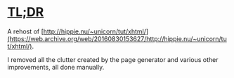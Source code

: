 # [TL;DR](https://iamrifki.github.io/tldr/)
A rehost of [http://hippie.nu/~unicorn/tut/xhtml/](https://web.archive.org/web/20160830153627/http://hippie.nu/~unicorn/tut/xhtml/).

I removed all the clutter created by the page generator and various other improvements, all done manually.
